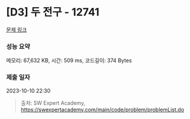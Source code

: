 # [D3] 두 전구 - 12741 

[문제 링크](https://swexpertacademy.com/main/code/problem/problemDetail.do?contestProbId=AXuUo_Tqs9kDFARa) 

### 성능 요약

메모리: 67,632 KB, 시간: 509 ms, 코드길이: 374 Bytes

### 제출 일자

2023-10-10 22:30



> 출처: SW Expert Academy, https://swexpertacademy.com/main/code/problem/problemList.do